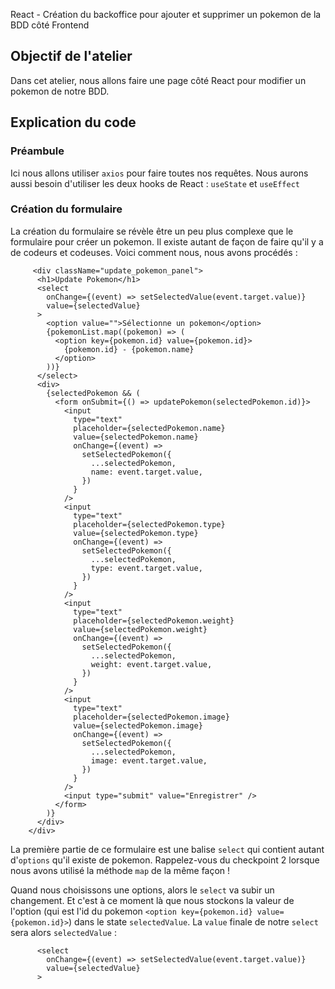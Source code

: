 React - Création du backoffice pour ajouter et supprimer un pokemon de la BDD côté Frontend

## Objectif de l'atelier

Dans cet atelier, nous allons faire une page côté React pour modifier un pokemon de notre BDD.

## Explication du code

### Préambule

Ici nous allons utiliser `axios` pour faire toutes nos requêtes.
Nous aurons aussi besoin d'utiliser les deux hooks de React : `useState` et `useEffect`

### Création du formulaire

La création du formulaire se révèle être un peu plus complexe que le formulaire pour créer un pokemon. Il existe autant de façon de faire qu'il y a de codeurs et codeuses. Voici comment nous, nous avons procédés :

```
     <div className="update_pokemon_panel">
      <h1>Update Pokemon</h1>
      <select
        onChange={(event) => setSelectedValue(event.target.value)}
        value={selectedValue}
      >
        <option value="">Sélectionne un pokemon</option>
        {pokemonList.map((pokemon) => (
          <option key={pokemon.id} value={pokemon.id}>
            {pokemon.id} - {pokemon.name}
          </option>
        ))}
      </select>
      <div>
        {selectedPokemon && (
          <form onSubmit={() => updatePokemon(selectedPokemon.id)}>
            <input
              type="text"
              placeholder={selectedPokemon.name}
              value={selectedPokemon.name}
              onChange={(event) =>
                setSelectedPokemon({
                  ...selectedPokemon,
                  name: event.target.value,
                })
              }
            />
            <input
              type="text"
              placeholder={selectedPokemon.type}
              value={selectedPokemon.type}
              onChange={(event) =>
                setSelectedPokemon({
                  ...selectedPokemon,
                  type: event.target.value,
                })
              }
            />
            <input
              type="text"
              placeholder={selectedPokemon.weight}
              value={selectedPokemon.weight}
              onChange={(event) =>
                setSelectedPokemon({
                  ...selectedPokemon,
                  weight: event.target.value,
                })
              }
            />
            <input
              type="text"
              placeholder={selectedPokemon.image}
              value={selectedPokemon.image}
              onChange={(event) =>
                setSelectedPokemon({
                  ...selectedPokemon,
                  image: event.target.value,
                })
              }
            />
            <input type="submit" value="Enregistrer" />
          </form>
        )}
      </div>
    </div>
```

La première partie de ce formulaire est une balise `select` qui contient autant d'`options` qu'il existe de pokemon. Rappelez-vous du checkpoint 2 lorsque nous avons utilisé la méthode `map` de la même façon !

Quand nous choisissons une options, alors le `select` va subir un changement. Et c'est à ce moment là que nous stockons la valeur de l'option (qui est l'id du pokemon `<option key={pokemon.id} value={pokemon.id}>`) dans le state `selectedValue`. La `value` finale de notre `select` sera alors `selectedValue` :

```
      <select
        onChange={(event) => setSelectedValue(event.target.value)}
        value={selectedValue}
      >
```


